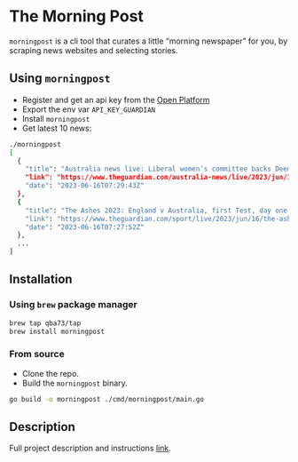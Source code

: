 # The Morning Post

`morningpost` is a cli tool that curates a little “morning newspaper” for you, by scraping news websites and selecting stories.

## Using `morningpost`

- Register and get an api key from the [Open Platform](https://open-platform.theguardian.com/access/)
- Export the env var `API_KEY_GUARDIAN`
- Install `morningpost`
- Get latest 10 news:

```bash
./morningpost
[
  {
    "title": "Australia news live: Liberal women’s committee backs Deeming; Thorpe urges more support for assault survivors",
    "link": "https://www.theguardian.com/australia-news/live/2023/jun/16/australia-news-david-van-lidia-thorpe-amanda-stoker-indigenous-voice-cost-of-living-interest-rates-james-hardy",
    "date": "2023-06-16T07:29:43Z"
  },
  {
    "title": "The Ashes 2023: England v Australia, first Test, day one – live",
    "link": "https://www.theguardian.com/sport/live/2023/jun/16/the-ashes-2023-england-vs-australia-live-updates-first-test-cricket-eng-v-aus-latest-score-day-one-egdbaston",
    "date": "2023-06-16T07:27:52Z"
  },
  ...
]
```

## Installation

### Using `brew` package manager

```bash
brew tap qba73/tap
brew install morningpost
```

### From source

- Clone the repo.
- Build the `morningpost` binary.

```bash
go build -o morningpost ./cmd/morningpost/main.go
```

## Description

Full project description and instructions [link](./INSTRUCTIONS.md).
